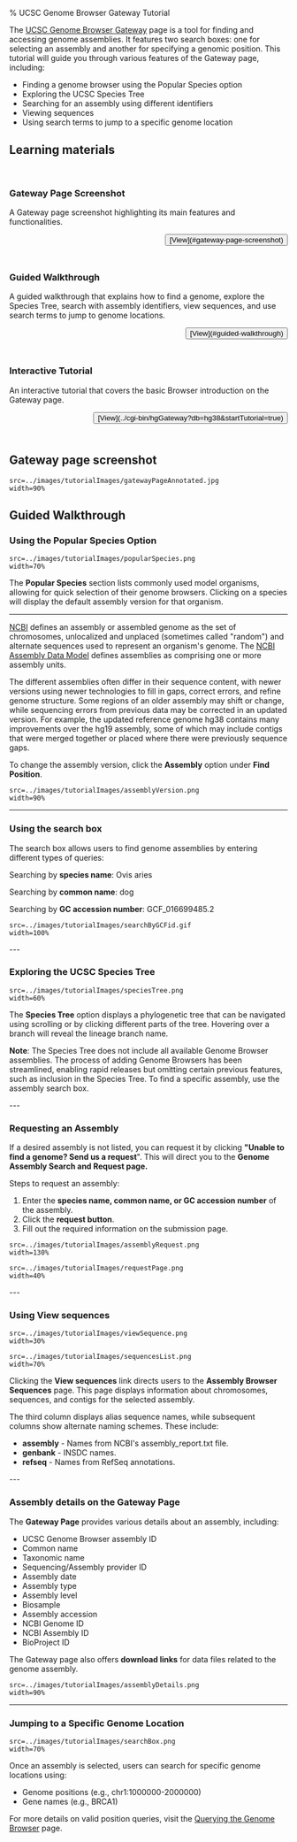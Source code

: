 % UCSC Genome Browser Gateway Tutorial

The [UCSC Genome Browser Gateway](../cgi-bin/hgGateway) page is a tool for finding and accessing
genome assemblies.  It features two search boxes: one for selecting an assembly and another for
specifying a genomic position. This tutorial will guide you through various features of the
Gateway page, including:

- Finding a genome browser using the Popular Species option
- Exploring the UCSC Species Tree
- Searching for an assembly using different identifiers
- Viewing sequences
- Using search terms to jump to a specific genome location

## Learning materials

<div class="row" style="padding-top: 15px">
<div class="col-md-4">
<div class="panel panel-default" style="padding-bottom: 10px">
<h3 class="panel-title" style="width: 100%;"
>Gateway Page Screenshot</h3>

A Gateway page screenshot highlighting its main features and functionalities.

<p style="text-align: end">
<button>[View](#gateway-page-screenshot)</button>
</p>
</div>
</div>

<div class="col-md-4">
<div class="panel panel-default" style="padding-bottom: 10px">
<h3 class="panel-title" style="width: -webkit-fill-available;"
>Guided Walkthrough</h3>

A guided walkthrough that explains how to find a genome, explore the Species Tree, search with
assembly identifiers, view sequences, and use search terms to jump to genome locations.

<p style="text-align: end">
<button>[View](#guided-walkthrough)</button>
</p>
</div>
</div>

<div class="col-md-4">
<div class="panel panel-default" style="padding-bottom: 10px">
<h3 class="panel-title" style="width: -webkit-fill-available;"
>Interactive Tutorial</h3>

An interactive tutorial that covers the basic Browser introduction on the Gateway page.

<p style="text-align: end">
<button>[View](../cgi-bin/hgGateway?db=hg38&startTutorial=true)</button>
</p>
</div>
</div>
</div>

## Gateway page screenshot

```image
src=../images/tutorialImages/gatewayPageAnnotated.jpg
width=90%
```

## Guided Walkthrough

### Using the Popular Species Option

<div class="row">
<div class="col-md-6">

```image
src=../images/tutorialImages/popularSpecies.png
width=70%
```

</div>
<div class="col-md-6">

The **Popular Species** section lists commonly used model organisms, allowing for quick selection of
their genome browsers. Clicking on a species will display the default assembly version for that
organism. 

</div>
</div>

---
<div class="row">
<div class="col-md-6">

<a target="_blank" href='https://www.ncbi.nlm.nih.gov/datasets/docs/v2/glossary/' title=''>NCBI</a>
defines an assembly or assembled genome as the set of chromosomes, unlocalized and
unplaced (sometimes called &quot;random&quot;) and alternate sequences used to represent an
organism&apos;s genome. The
<a target="_blank"
href='https://www.ncbi.nlm.nih.gov/datasets/docs/v2/policies-annotation/data-model/'
title=''>NCBI Assembly Data Model</a> defines assemblies as comprising one or more
assembly units. 

The different assemblies often differ in their sequence content, with newer versions using newer
technologies to fill in gaps, correct errors, and refine genome structure. Some regions of an older
assembly may shift or change, while sequencing errors from previous data may be corrected in an
updated version. For example, the updated reference genome hg38 contains many improvements over the
hg19 assembly, some of which may include contigs that were merged together or placed where there
were previously sequence gaps.

To change the assembly version, click the **Assembly** option under **Find Position**.

</div>
<div class="col-md-6">


```image
src=../images/tutorialImages/assemblyVersion.png
width=90%
```

</div>
</div>

---
### Using the search box

<div class="row">
<div class="col-md-6">

The search box allows users to find genome assemblies by entering different types of queries:

Searching by **species name**: Ovis aries

Searching by  **common name**: dog

Searching by  **GC accession number**: GCF_016699485.2


</div>
<div class="col-md-6">

```image
src=../images/tutorialImages/searchByGCFid.gif
width=100%
```


</div>
</div>
---

### Exploring the UCSC Species Tree

<div class="row">
<div class="col-md-6">

```image
src=../images/tutorialImages/speciesTree.png
width=60%
```

</div>
<div class="col-md-6">

The **Species Tree** option displays a phylogenetic tree that can be navigated using scrolling or
by clicking different parts of the tree. Hovering over a branch will reveal the lineage branch name.

**Note**: The Species Tree does not include all available Genome Browser assemblies. The process of
adding Genome Browsers has been streamlined, enabling rapid releases but omitting certain previous
features, such as inclusion in the Species Tree. To find a specific assembly, use the assembly
search box.
</div>
</div>
---

### Requesting an Assembly

<div class="row">
<div class="col-md-6">

If a desired assembly is not listed, you can request it by clicking **&quot;Unable to find a
genome? Send us a request**&quot;. This will direct you to the **Genome Assembly Search and Request
page.**

Steps to request an assembly:

1. Enter the **species name, common name, or GC accession number** of the assembly.
2. Click the **request button**.
3. Fill out the required information on the submission page.

</div>
<div class="col-md-6">

```image
src=../images/tutorialImages/assemblyRequest.png
width=130%
```

```image
src=../images/tutorialImages/requestPage.png
width=40%
```

</div>
</div>
---

### Using View sequences

<div class="row">
<div class="col-md-6">

```image
src=../images/tutorialImages/viewSequence.png
width=30%
```

```image
src=../images/tutorialImages/sequencesList.png
width=70%
```

</div>
<div class="col-md-6">

Clicking the **View sequences** link directs users to the **Assembly Browser Sequences** page. This
page displays information about chromosomes, sequences, and contigs for the selected assembly.

The third column displays alias sequence names, while subsequent columns show alternate naming
schemes. These include:

- **assembly** - Names from NCBI&apos;s assembly_report.txt file.
- **genbank** - INSDC names.
- **refseq** - Names from RefSeq annotations.

</div>
</div>
---

### Assembly details on the Gateway Page

<div class="row">
<div class="col-md-6">

The **Gateway Page** provides various details about an assembly, including:

- UCSC Genome Browser assembly ID
- Common name
- Taxonomic name
- Sequencing/Assembly provider ID
- Assembly date
- Assembly type
- Assembly level
- Biosample
- Assembly accession
- NCBI Genome ID
- NCBI Assembly ID
- BioProject ID

The Gateway page also offers  **download links** for data files related to the genome assembly.

</div>
<div class="col-md-6">

```image
src=../images/tutorialImages/assemblyDetails.png
width=90%
```
</div>
</div>

----

<div class="row">
<div class="col-md-6">
</div>
</div>

### Jumping to a Specific Genome Location

<div class="row">
<div class="col-md-6">

```image
src=../images/tutorialImages/searchBox.png
width=70%
```

</div>
<div class="col-md-6">
Once an assembly is selected, users can search for specific genome locations using:

- Genome positions (e.g., chr1:1000000-2000000)
- Gene names (e.g., BRCA1)

For more details on valid position queries, visit the [Querying the Genome Browser](/goldenPath/help/query.html) page.

</div>
</div>

